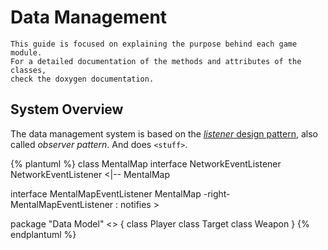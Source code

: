 # Data Management

```
This guide is focused on explaining the purpose behind each game module. 
For a detailed documentation of the methods and attributes of the classes, 
check the doxygen documentation.  
```

## System Overview
The data management system is based on the [*listener* design pattern](https://en.wikipedia.org/wiki/Observer_pattern), also called *observer pattern*. And does `<stuff>`.

{% plantuml %}
class MentalMap
interface NetworkEventListener
NetworkEventListener <|-- MentalMap

interface MentalMapEventListener
MentalMap -right- MentalMapEventListener : notifies >

package "Data Model" <<Rectangle>> {
class Player
class Target
class Weapon
}
{% endplantuml %}

